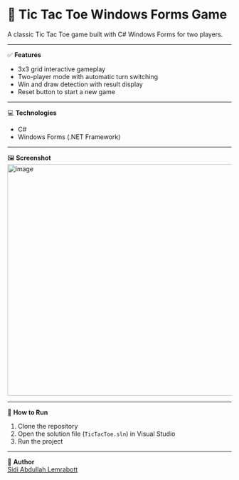 # 🎲 Tic Tac Toe Windows Forms Game

A classic Tic Tac Toe game built with C# Windows Forms for two players.

---

✅ **Features**  
- 3x3 grid interactive gameplay  
- Two-player mode with automatic turn switching  
- Win and draw detection with result display  
- Reset button to start a new game  

---

💻 **Technologies**  
- C#  
- Windows Forms (.NET Framework)  

---

🖼️ **Screenshot**  
<img width="519" alt="image" src="https://github.com/user-attachments/assets/53f978bb-ed4c-4077-8002-f7022cb22bd8" />

---

🔧 **How to Run**  
1. Clone the repository  
2. Open the solution file (`TicTacToe.sln`) in Visual Studio  
3. Run the project  

---

🧠 **Author**  
[Sidi Abdullah Lemrabott](https://github.com/SidiAbdullah)
